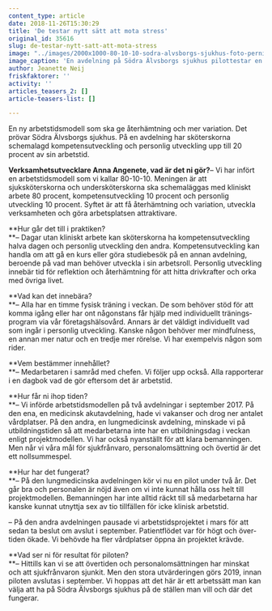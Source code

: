 ```yaml
---
content_type: article
date: 2018-11-26T15:30:29
title: 'De testar nytt sätt att mota stress'
original_id: 35616
slug: de-testar-nytt-satt-att-mota-stress
image: "../images/2000x1000-80-10-10-sodra-alvsborgs-sjukhus-foto-pernilla-lundgren.jpg"
image_caption: 'En avdelning på Södra Älvsborgs sjukhus pilottestar en ny arbetstidsmodell. Lence Nikolova är vårdenhetschef och Carina Persson sjuksköterska på lungavdelningen. Till höger verksamhetsutvecklare Anna Angenete. '
author: Jeanette Neij
friskfaktorer: ''
activity: ''
articles_teasers_2: []
article-teasers-list: []

---
```


En ny arbetstidsmodell som ska ge återhämtning och mer variation. Det prövar Södra Älvsborgs sjukhus. På en avdelning har sköterskorna schemalagd kompetens­utveckling och personlig utveckling upp till 20 procent av sin arbetstid.

**Verksamhetsutvecklare Anna Angenete, vad är det ni gör?**– Vi har infört en arbetstidsmodell som vi kallar 80-10-10. Meningen är att sjuksköterskorna och under­sköterskorna ska schemaläggas med kliniskt arbete 80 procent, kompetens­utveckling 10 procent och personlig utveckling 10 procent. Syftet är att få återhämtning och variation, utveckla verksamheten och göra arbets­platsen attraktivare.

**Hur går det till i praktiken?  
**– Dagar utan kliniskt arbete kan sköterskorna ha kompetens­utveckling halva dagen och personlig utveckling den andra. Kompetens­utveckling kan handla om att gå en kurs eller göra studiebesök på en annan avdelning, beroende på vad man behöver utveckla i sin arbetsroll. Personlig utveckling innebär tid för reflektion och återhämtning för att hitta drivkrafter och orka med övriga livet.

**Vad kan det innebära?  
**– Alla har en timme fysisk träning i veckan. De som behöver stöd för att komma igång eller har ont någonstans får hjälp med individuellt tränings­program via vår företags­hälso­vård. Annars är det väldigt individuellt vad som ingår i personlig utveckling. Kanske någon behöver mer mindfulness, en annan mer natur och en tredje mer rörelse. Vi har exempelvis någon som rider.

**Vem bestämmer innehållet?  
**– Medarbetaren i samråd med chefen. Vi följer upp också. Alla rapporterar i en dagbok vad de gör eftersom det är arbetstid.

**Hur får ni ihop tiden?  
**– Vi införde arbetstids­modellen på två avdelningar i september 2017. På den ena, en medicinsk akut­avdelning, hade vi vakanser och drog ner antalet vård­platser. På den andra, en lung­medicinsk avdelning, minskade vi på utbildnings­tiden så att medarbetarna inte har en utbildnings­dag i veckan enligt projekt­modellen. Vi har också nyanställt för att klara bemanningen. Men når vi våra mål för sjuk­frånvaro, personal­omsättning och övertid är det ett noll­summespel.

**Hur har det fungerat?  
**– På den lung­medicinska avdelningen kör vi nu en pilot under två år. Det går bra och personalen är nöjd även om vi inte kunnat hålla oss helt till projekt­modellen. Bemanningen har inte alltid räckt till så medarbetarna har kanske kunnat utnyttja sex av tio till­fällen för icke klinisk arbetstid.

– På den andra avdelningen pausade vi arbetstids­projektet i mars för att sedan ta beslut om avslut i september. Patient­flödet var för högt och över­tiden ökade. Vi behövde ha fler vård­platser öppna än projektet krävde. 

**Vad ser ni för resultat för piloten?  
**– Hittills kan vi se att över­tiden och personal­omsättningen har minskat och att sjuk­frånvaron sjunkit. Men den stora ut­värderingen görs 2019, innan piloten avslutas i september. Vi hoppas att det här är ett arbets­sätt man kan välja att ha på Södra Älvsborgs sjukhus på de ställen man vill och där det fungerar.

